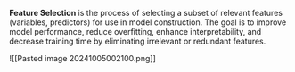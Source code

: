**Feature Selection** is the process of selecting a subset of relevant features (variables, predictors) for use in model construction. The goal is to improve model performance, reduce overfitting, enhance interpretability, and decrease training time by eliminating irrelevant or redundant features.

![[Pasted image 20241005002100.png]]
